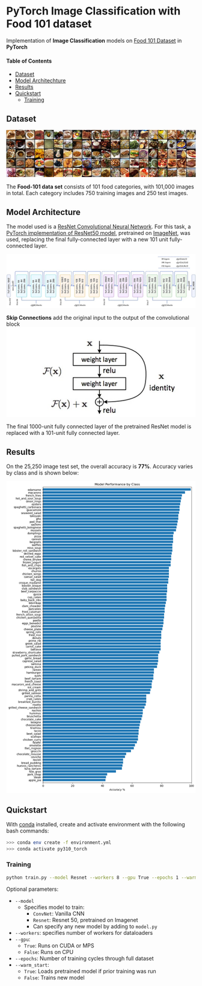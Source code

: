 # PyTorch Image Classification with Food 101 dataset

Implementation of **Image Classification** models on [Food 101 Dataset](https://data.vision.ee.ethz.ch/cvl/datasets_extra/food-101/) in **PyTorch**

#### Table of Contents
- [Dataset](##Dataset)
- [Model Architechture](##Model-Architechture)
- [Results](##Results)
- [Quickstart](##Quickstart)
    - [Training](###Training)



## Dataset

![Food-101 Data Set](images/food-101.jpg)


The **Food-101 data set** consists of 101 food categories, with 101,000 images in total. Each category includes 750 training images and 250 test images. 

## Model Architecture

The model used is a [ResNet Convolutional Neural Network](https://arxiv.org/abs/1512.03385). For this task, a [PyTorch implementation of ResNet50 model](https://pytorch.org/vision/stable/models/resnet.html), pretrained on [ImageNet](https://image-net.org), was used, replacing the final fully-connected layer with a new 101 unit fully-connected layer. 

![ResNet50 Architecture](images/resnet50.jpg)

**Skip Connections** add the original input to the output of the convolutional block
![Skip Connection](images/skip_connection.jpg)

The final 1000-unit fully connected layer of the pretrained ResNet model is replaced with a 101-unit fully connected layer.

## Results
On the 25,250 image test set, the overall accuracy is **77%**. Accuracy varies by class and is shown below:

![Test Accuracy](images/test_acc_by_class.png)


## Quickstart

With [conda](https://docs.conda.io/en/main/miniconda.html) installed, create and activate environment with the following bash commands:
```bash
>>> conda env create -f environment.yml
>>> conda activate py310_torch
```

### Training

```bash
python train.py --model Resnet --workers 8 --gpu True --epochs 1 --warm_start True
```
Optional parameters: 
- `--model`
    - Specifies model to train: 
        - `ConvNet`: Vanilla CNN 
        - `Resnet`: Resnet 50, pretrained on Imagenet
        - Can specify any new model by adding to `model.py`
- `--workers`: specifies number of workers for dataloaders
- `--gpu`: 
    - `True`: Runs on CUDA or MPS
    - `False`: Runs on CPU
- `--epochs`: Number of training cycles through full dataset
- `--warm_start`:
    - `True`: Loads pretrained model if prior training was run
    - `False`: Trains new model

